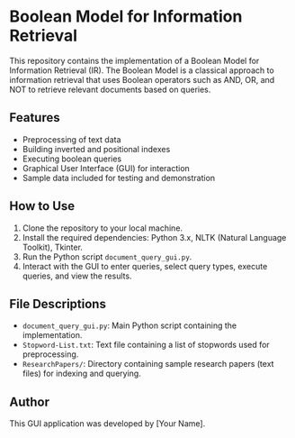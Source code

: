 # Boolean Model for Information Retrieval

This repository contains the implementation of a Boolean Model for Information Retrieval (IR). The Boolean Model is a classical approach to information retrieval that uses Boolean operators such as AND, OR, and NOT to retrieve relevant documents based on queries.

## Features

- Preprocessing of text data
- Building inverted and positional indexes
- Executing boolean queries
- Graphical User Interface (GUI) for interaction
- Sample data included for testing and demonstration

## How to Use

1. Clone the repository to your local machine.
2. Install the required dependencies: Python 3.x, NLTK (Natural Language Toolkit), Tkinter.
3. Run the Python script `document_query_gui.py`.
4. Interact with the GUI to enter queries, select query types, execute queries, and view the results.

## File Descriptions

- `document_query_gui.py`: Main Python script containing the implementation.
- `Stopword-List.txt`: Text file containing a list of stopwords used for preprocessing.
- `ResearchPapers/`: Directory containing sample research papers (text files) for indexing and querying.

## Author

This GUI application was developed by [Your Name].
